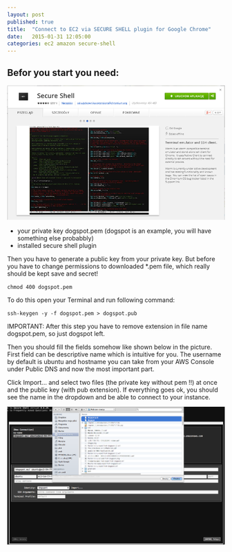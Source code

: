 ```yaml
---
layout: post
published: true
title:  "Connect to EC2 via SECURE SHELL plugin for Google Chrome"
date:   2015-01-31 12:05:00
categories: ec2 amazon secure-shell
---
```



Befor you start you need:
-------------------------

![secure shell - plugin for Google Chrom](/assets/secure-shell-google-chrome.png)

* your private key dogspot.pem (dogspot is an example, you will have something else probabbly)
* installed secure shell plugin

Then you have to generate a public key from your private key. But before you have to change permissions to downloaded *.pem file, which really should be kept save and secret!

	chmod 400 dogspot.pem


To do this open your Terminal and run following command:

	ssh-keygen -y -f dogspot.pem > dogspot.pub

IMPORTANT: After this step you have to remove extension in file name dogspot.pem, so just dogspot left.

Then you should fill the fields somehow like shown below in the picture. First field can be descriptive name which is intuitive for you. The username by default is ubuntu and hostname you can take from your AWS Console under Public DNS and now the most important part.

Click Import... and select two files (the private key without pem !!) at once and the public key (with pub extension). If everything goes ok, you should see the name in the dropdown and be able to connect to your instance.

![select both files at once](/assets/blured.png)